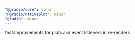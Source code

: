 ```yaml
---
"@gradio/core": minor
"@gradio/nativeplot": minor
"gradio": minor
---
```


feat:Improvements for plots and event listeners in re-renders
